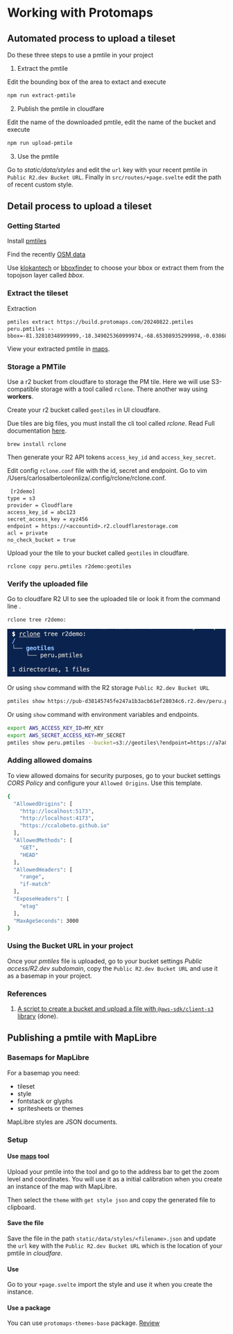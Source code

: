 # Working with Protomaps
## Automated process to upload a tileset
Do these three steps to use a pmtile in your project

1. Extract the pmtile

Edit the bounding box of the area to extact and execute
```bash
npm run extract-pmtile
```

2. Publish the pmtile in cloudfare

Edit the name of the downloaded pmtile, edit the name of the bucket and execute
```bash
npm run upload-pmtile
```

3. Use the pmtile

Go to *static/data/styles* and edit the `url` key with your recent pmtile in `Public R2.dev Bucket URL`. Finally in `src/routes/+page.svelte` edit the path of recent custom style.

## Detail process to upload a tileset
### Getting Started
Install [pmtiles](https://formulae.brew.sh/formula/pmtiles) 

Find the recently [OSM data](https://maps.protomaps.com/builds/)

Use [klokantech](https://boundingbox.klokantech.com/) or [bboxfinder](http://bboxfinder.com/) to choose your bbox or extract them from the topojson layer called *bbox*. 

### Extract the tileset
Extraction
```
pmtiles extract https://build.protomaps.com/20240822.pmtiles peru.pmtiles --bbox=-81.32810348999999,-18.349025360999974,-68.65308935299998,-0.03860596899994562
```

View your extracted pmtile in [maps](https://maps.protomaps.com).

### Storage a PMTile
Use a r2 bucket from cloudfare to storage the PM tile. Here we will use S3-compatible storage with a tool called `rclone`. There another way using **workers**.

Create your r2 bucket called `geotiles` in UI cloudfare.

Due tiles are big files, you must install the cli tool called *rclone*. Read Full documentation [here](https://developers.cloudflare.com/r2/examples/rclone/). 
```
brew install rclone
```
Then generate your R2 API tokens `access_key_id` and `access_key_secret`.

Edit config `rclone.conf` file with the id, secret and endpoint. Go to vim /Users/carlosalbertoleonliza/.config/rclone/rclone.conf. 
```
 [r2demo]
type = s3
provider = Cloudflare
access_key_id = abc123
secret_access_key = xyz456
endpoint = https://<accountid>.r2.cloudflarestorage.com
acl = private
no_check_bucket = true
```

Upload your the tile to your bucket called `geotiles` in cloudfare.
```
rclone copy peru.pmtiles r2demo:geotiles
```

### Verify the uploaded file
Go to cloudfare R2 UI to see the uploaded tile or look it from the command line . 
```
rclone tree r2demo:
```

![](./images/upload-message.png)

Or using `show` command with the R2 storage `Public R2.dev Bucket URL` 
```bash
pmtiles show https://pub-d38145745fe247a1b3acb61ef28034c6.r2.dev/peru.pmtiles
```

Or using `show` command with environment variables and endpoints.
```bash
export AWS_ACCESS_KEY_ID=MY_KEY
export AWS_SECRET_ACCESS_KEY=MY_SECRET
pmtiles show peru.pmtiles --bucket=s3://geotiles\?endpoint=https://a7a8d6fc7e011ba0a1eb32259515cde6.r2.cloudflarestorage.com\&region=auto
```

### Adding allowed domains
To view allowed domains for security purposes, go to your bucket settings *CORS Policy* and configure your `Allowed Origins`. Use this template.
```bash
{
  "AllowedOrigins": [
    "http://localhost:5173",
    "http://localhost:4173",
    "https://ccalobeto.github.io"
  ],
  "AllowedMethods": [
    "GET",
    "HEAD"
  ],
  "AllowedHeaders": [
    "range",
    "if-match"
  ],
  "ExposeHeaders": [
    "etag"
  ],
  "MaxAgeSeconds": 3000
}
```

### Using the Bucket URL in your project
Once your *pmtiles* file is uploaded, go to your bucket settings *Public access/R2.dev subdomain*, copy the `Public R2.dev Bucket URL` and use it as a basemap in your project.

### References
1. [A script to create a bucket and upload a file with `@aws-sdk/client-s3` library](https://www.youtube.com/watch?v=6Y_clyTpmAk) (done).

## Publishing a pmtile with MapLibre
### Basemaps for MapLibre
For a basemap you need: 
- tileset
- style
- fontstack or glyphs
- spritesheets or themes

MapLibre styles are JSON documents.

### Setup
#### Use [maps](https://maps.protomaps.com/) tool
Upload your pmtile into the tool and go to the address bar to get the zoom level and coordinates. You will use it as a initial calibration when you create an instance of the map with MapLibre. 

Then select the `theme` with `get style json` and copy the generated file to clipboard.

#### Save the file
Save the file in the path `static/data/styles/<filename>.json` and update the `url` key with the `Public R2.dev Bucket URL` which is the location of your pmtile in *cloudfare*.

#### Use
Go to your `+page.svelte` import the style and use it when you create the instance.

#### Use a package
You can use `protomaps-themes-base` package. [Review](https://docs.protomaps.com/basemaps/maplibre)